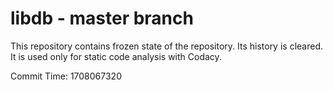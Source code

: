 # libdb - master branch

This repository contains frozen state of the repository.
Its history is cleared. It is used only for static code
analysis with Codacy.

Commit Time: 1708067320